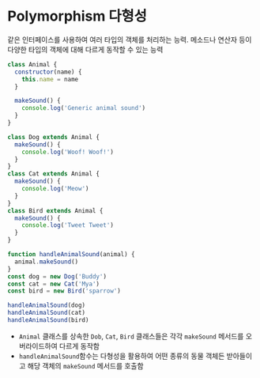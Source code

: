 # Polymorphism 다형성
같은 인터페이스를 사용하여 여러 타입의 객체를 처리하는 능력. 메소드나 연산자 등이 다양한 타입의 객체에 대해 다르게 동작할 수 있는 능력
```js
class Animal {
  constructor(name) {
    this.name = name
  }

  makeSound() {
    console.log('Generic animal sound')
  }
}

class Dog extends Animal {
  makeSound() {
    console.log('Woof! Woof!')
  }
}
class Cat extends Animal {
  makeSound() {
    console.log('Meow')
  }
}
class Bird extends Animal {
  makeSound() {
    console.log('Tweet Tweet')
  }
}

function handleAnimalSound(animal) {
  animal.makeSound()
}
const dog = new Dog('Buddy')
const cat = new Cat('Mya')
const bird = new Bird('sparrow')

handleAnimalSound(dog)
handleAnimalSound(cat)
handleAnimalSound(bird)
```
- `Animal` 클래스를 상속한 `Dob`, `Cat`, `Bird` 클래스들은 각각 `makeSound` 메서드를 오버라이드하여 다르게 동작함
- `handleAnimalSound`함수는 다형성을 활용하여 어떤 종류의 동물 객체든 받아들이고 해당 객체의 `makeSound` 메서드를 호출함
